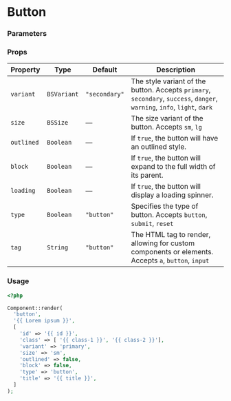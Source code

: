 # Button

### Parameters

### Props

| Property   | Type        | Default       | Description                                                                                                              |
| ---------- | ----------- | ------------- | ------------------------------------------------------------------------------------------------------------------------ |
| `variant`  | `BSVariant` | `"secondary"` | The style variant of the button. Accepts `primary`, `secondary`, `success`, `danger`, `warning`, `info`, `light`, `dark` |
| `size`     | `BSSize`    | —             | The size variant of the button. Accepts `sm`, `lg`                                                                       |
| `outlined` | `Boolean`   | —             | If `true`, the button will have an outlined style.                                                                       |
| `block`    | `Boolean`   | —             | If `true`, the button will expand to the full width of its parent.                                                       |
| `loading`  | `Boolean`   | —             | If `true`, the button will display a loading spinner.                                                                    |
| `type`     | `Boolean`   | `"button"`    | Specifies the type of button. Accepts `button`, `submit`, `reset`                                                        |
| `tag`      | `String`    | `"button"`    | The HTML tag to render, allowing for custom components or elements. Accepts `a`, `button`, `input`                       |

### Usage

```php
<?php

Component::render(
  'button',
  '{{ Lorem ipsum }}',
  [
    'id' => '{{ id }}',
    'class' => [ '{{ class-1 }}', '{{ class-2 }}'],
    'variant' => 'primary',
    'size' => 'sm',
    'outlined' => false,
    'block' => false,
    'type' => 'button',
    'title' => '{{ title }}',
  ]
);
```
